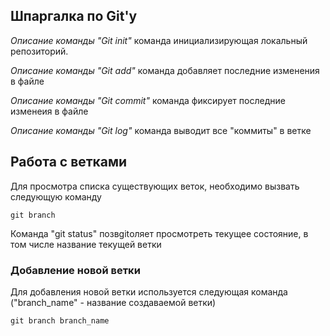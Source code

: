 ## Шпаргалка по Git'y

_Описание команды "Git init"_
команда инициализирующая локальный репозиторий.

_Описание команды "Git add"_
команда добавляет последние изменения в файле

_Описание команды "Git commit"_
команда фиксирует последние изменеия в файле

_Описание команды "Git log"_
команда выводит все "коммиты" в ветке

## Работа с ветками

Для просмотра списка существующих веток, необходимо вызвать следующую команду

    git branch

Команда "git status" позвgitоляет просмотреть текущее состояние, в том числе название текущей ветки

### Добавление новой ветки

Для добавления новой ветки используется следующая команда ("branch_name" - название создаваемой ветки)

    git branch branch_name
